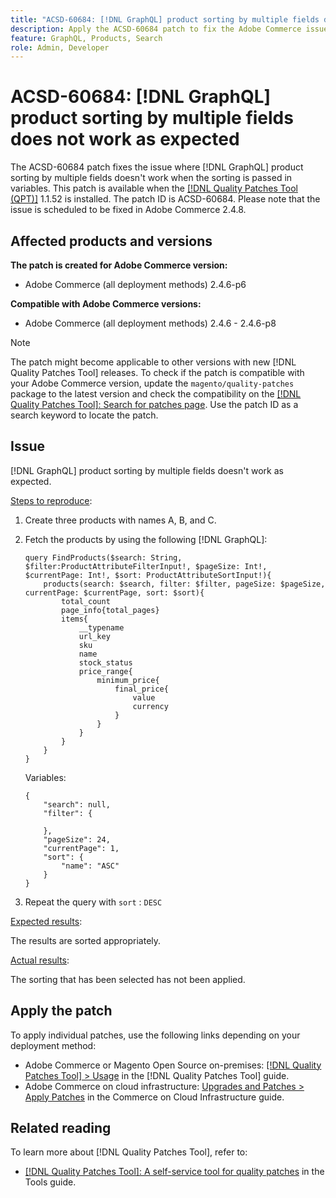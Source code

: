 ```yaml
---
title: "ACSD-60684: [!DNL GraphQL] product sorting by multiple fields does not work as expected"
description: Apply the ACSD-60684 patch to fix the Adobe Commerce issue where [!DNL GraphQL] product sorting by multiple fields doesn't work when the sorting is passed in variables.
feature: GraphQL, Products, Search
role: Admin, Developer
---
```

# ACSD-60684: [!DNL GraphQL] product sorting by multiple fields does not work as expected

The ACSD-60684 patch fixes the issue where [!DNL GraphQL] product sorting by multiple fields doesn't work when the sorting is passed in variables. This patch is available when the [[!DNL Quality Patches Tool (QPT)]](/help/tools/quality-patches-tool/quality-patches-tool-to-self-serve-quality-patches.md)  1.1.52 is installed. The patch ID is ACSD-60684. Please note that the issue is scheduled to be fixed in Adobe Commerce 2.4.8.

## Affected products and versions

**The patch is created for Adobe Commerce version:**

* Adobe Commerce (all deployment methods) 2.4.6-p6

**Compatible with Adobe Commerce versions:**

* Adobe Commerce (all deployment methods) 2.4.6 - 2.4.6-p8

>[!NOTE]
>
>The patch might become applicable to other versions with new [!DNL Quality Patches Tool] releases. To check if the patch is compatible with your Adobe Commerce version, update the `magento/quality-patches` package to the latest version and check the compatibility on the [[!DNL Quality Patches Tool]: Search for patches page](https://experienceleague.adobe.com/tools/commerce-quality-patches/index.html). Use the patch ID as a search keyword to locate the patch.

## Issue

[!DNL GraphQL] product sorting by multiple fields doesn't work as expected.

<u>Steps to reproduce</u>:

1. Create three products with names A, B, and C.   
1. Fetch the products by using the following [!DNL GraphQL]:

    ```
    query FindProducts($search: String, $filter:ProductAttributeFilterInput!, $pageSize: Int!, $currentPage: Int!, $sort: ProductAttributeSortInput!){
        products(search: $search, filter: $filter, pageSize: $pageSize, currentPage: $currentPage, sort: $sort){
            total_count
            page_info{total_pages}
            items{
                __typename
                url_key
                sku
                name
                stock_status
                price_range{
                    minimum_price{
                        final_price{
                            value
                            currency
                        }
                    }
                }
            }
        }
    } 
    ```

    Variables:

    ```
    {
        "search": null,
        "filter": {
        
        },
        "pageSize": 24,
        "currentPage": 1,
        "sort": {
            "name": "ASC"
        }
    }  
    ```

1. Repeat the query with `sort` : `DESC`

<u>Expected results</u>:

The results are sorted appropriately.

<u>Actual results</u>:

The sorting that has been selected has not been applied.

## Apply the patch

To apply individual patches, use the following links depending on your deployment method:

* Adobe Commerce or Magento Open Source on-premises: [[!DNL Quality Patches Tool] > Usage](/help/tools/quality-patches-tool/usage.md) in the [!DNL Quality Patches Tool] guide.
* Adobe Commerce on cloud infrastructure: [Upgrades and Patches > Apply Patches](https://experienceleague.adobe.com/docs/commerce-cloud-service/user-guide/develop/upgrade/apply-patches.html) in the Commerce on Cloud Infrastructure guide.

## Related reading

To learn more about [!DNL Quality Patches Tool], refer to:

* [[!DNL Quality Patches Tool]: A self-service tool for quality patches](/help/tools/quality-patches-tool/quality-patches-tool-to-self-serve-quality-patches.md) in the Tools guide.
